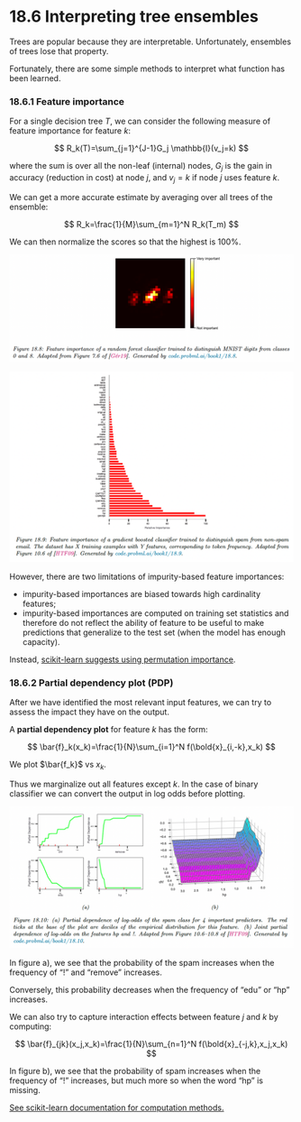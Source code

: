 # 18.6 Interpreting tree ensembles

Trees are popular because they are interpretable. Unfortunately, ensembles of trees lose that property.

Fortunately, there are some simple methods to interpret what function has been learned.

### 18.6.1 Feature importance

For a single decision tree $T$, we can consider the following measure of feature importance for feature $k$:

$$
R_k(T)=\sum_{j=1}^{J-1}G_j \mathbb{I}(v_j=k)
$$

where the sum is over all the non-leaf (internal) nodes, $G_j$ is the gain in accuracy (reduction in cost) at node $j$, and $v_j=k$ if node $j$ uses feature $k$.

We can get a more accurate estimate by averaging over all trees of the ensemble:

$$
R_k=\frac{1}{M}\sum_{m=1}^N R_k(T_m)
$$

We can then normalize the scores so that the highest is 100%.

![Screen Shot 2023-10-25 at 09.44.02.png](./Screen_Shot_2023-10-25_at_09.44.02.png)

![Screen Shot 2023-10-25 at 09.44.10.png](./Screen_Shot_2023-10-25_at_09.44.10.png)

However, there are two limitations of impurity-based feature importances:

- impurity-based importances are biased towards high cardinality features;
- impurity-based importances are computed on training set statistics and therefore do not reflect the ability of feature to be useful to make predictions that generalize to the test set (when the model has enough capacity).

Instead, [scikit-learn suggests using permutation importance](https://scikit-learn.org/stable/auto_examples/inspection/plot_permutation_importance.html#sphx-glr-auto-examples-inspection-plot-permutation-importance-py).

### 18.6.2 Partial dependency plot (PDP)

After we have identified the most relevant input features, we can try to assess the impact they have on the output.

A **partial dependency plot** for feature $k$ has the form:

$$
\bar{f}_k(x_k)=\frac{1}{N}\sum_{i=1}^N f(\bold{x}_{i,-k},x_k)
$$

We plot $\bar{f_k}$ vs $x_k$.

Thus we marginalize out all features except $k$. In the case of binary classifier we can convert the output in log odds before plotting.

![Screen Shot 2023-10-25 at 09.53.57.png](./Screen_Shot_2023-10-25_at_09.53.57.png)

In figure a), we see that the probability of the spam increases when the frequency of “!” and “remove” increases.

Conversely, this probability decreases when the frequency of “edu” or “hp” increases.

We can also try to capture interaction effects between feature $j$ and $k$ by computing:

$$
\bar{f}_{jk}(x_j,x_k)=\frac{1}{N}\sum_{n=1}^N f(\bold{x}_{-j,k},x_j,x_k)
$$

In figure b), we see that the probability of spam increases when the frequency of “!” increases, but much more so when the word “hp” is missing.

[See scikit-learn documentation for computation methods.](https://scikit-learn.org/stable/modules/partial_dependence.html#computation-methods)
